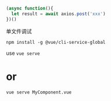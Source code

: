 ```js
(async function(){
  let result = await axios.post('xxx')
})()
```

单文件调试

`npm install -g @vue/cli-service-global`

use 
`vue serve`
# or
`vue serve MyComponent.vue`